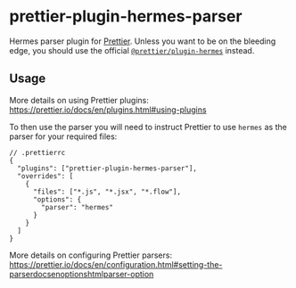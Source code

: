 # prettier-plugin-hermes-parser

Hermes parser plugin for [Prettier](https://prettier.io/). Unless you want to be on the bleeding edge, you should use the official [`@prettier/plugin-hermes`](https://www.npmjs.com/package/@prettier/plugin-hermes) instead.

## Usage

More details on using Prettier plugins: https://prettier.io/docs/en/plugins.html#using-plugins

To then use the parser you will need to instruct Prettier to use `hermes` as the parser for your required files:

```
// .prettierrc
{
  "plugins": ["prettier-plugin-hermes-parser"],
  "overrides": [
    {
      "files": ["*.js", "*.jsx", "*.flow"],
      "options": {
        "parser": "hermes"
      }
    }
  ]
}
```
More details on configuring Prettier parsers: https://prettier.io/docs/en/configuration.html#setting-the-parserdocsenoptionshtmlparser-option
